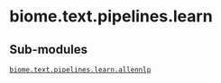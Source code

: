 # biome.text.pipelines.learn <Badge text="Module"/>
<h2 class="section-title" id="header-submodules">Sub-modules</h2>
<dl>
<dt><code class="name"><a title="biome.text.pipelines.learn.allennlp" href="allennlp/index.html">biome.text.pipelines.learn.allennlp</a></code></dt>
<dd>
<div class="desc"></div>
</dd>
</dl>